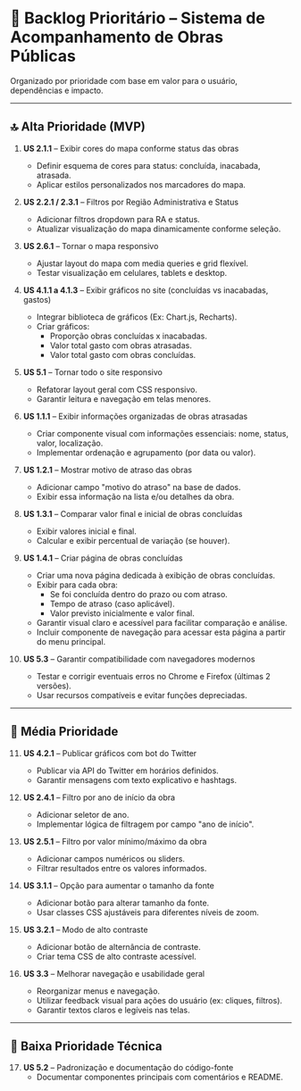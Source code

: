 # 🚦 Backlog Prioritário – Sistema de Acompanhamento de Obras Públicas

Organizado por prioridade com base em valor para o usuário, dependências e impacto.

---

## 🔝 Alta Prioridade (MVP)

1. **US 2.1.1** – Exibir cores do mapa conforme status das obras  
   - Definir esquema de cores para status: concluída, inacabada, atrasada.  
   - Aplicar estilos personalizados nos marcadores do mapa.  

2. **US 2.2.1 / 2.3.1** – Filtros por Região Administrativa e Status  
   - Adicionar filtros dropdown para RA e status.  
   - Atualizar visualização do mapa dinamicamente conforme seleção.  

3. **US 2.6.1** – Tornar o mapa responsivo  
   - Ajustar layout do mapa com media queries e grid flexível.  
   - Testar visualização em celulares, tablets e desktop.  

4. **US 4.1.1 a 4.1.3** – Exibir gráficos no site (concluídas vs inacabadas, gastos)  
   - Integrar biblioteca de gráficos (Ex: Chart.js, Recharts).  
   - Criar gráficos:  
     - Proporção obras concluídas x inacabadas.  
     - Valor total gasto com obras atrasadas.  
     - Valor total gasto com obras concluídas.  

5. **US 5.1** – Tornar todo o site responsivo  
   - Refatorar layout geral com CSS responsivo.  
   - Garantir leitura e navegação em telas menores.  

6. **US 1.1.1** – Exibir informações organizadas de obras atrasadas  
   - Criar componente visual com informações essenciais: nome, status, valor, localização.  
   - Implementar ordenação e agrupamento (por data ou valor).  

7. **US 1.2.1** – Mostrar motivo de atraso das obras  
   - Adicionar campo "motivo do atraso" na base de dados.  
   - Exibir essa informação na lista e/ou detalhes da obra.  

8. **US 1.3.1** – Comparar valor final e inicial de obras concluídas  
   - Exibir valores inicial e final.  
   - Calcular e exibir percentual de variação (se houver).  

9. **US 1.4.1** – Criar página de obras concluídas  
   - Criar uma nova página dedicada à exibição de obras concluídas.  
   - Exibir para cada obra:  
     - Se foi concluída dentro do prazo ou com atraso.  
     - Tempo de atraso (caso aplicável).  
     - Valor previsto inicialmente e valor final.  
   - Garantir visual claro e acessível para facilitar comparação e análise.  
   - Incluir componente de navegação para acessar esta página a partir do menu principal.

10. **US 5.3** – Garantir compatibilidade com navegadores modernos  
    - Testar e corrigir eventuais erros no Chrome e Firefox (últimas 2 versões).  
    - Usar recursos compatíveis e evitar funções depreciadas.

---

## 🔄 Média Prioridade

11. **US 4.2.1** – Publicar gráficos com bot do Twitter  
    - Publicar via API do Twitter em horários definidos.  
    - Garantir mensagens com texto explicativo e hashtags.  

12. **US 2.4.1** – Filtro por ano de início da obra  
    - Adicionar seletor de ano.  
    - Implementar lógica de filtragem por campo "ano de início".  

13. **US 2.5.1** – Filtro por valor mínimo/máximo da obra  
    - Adicionar campos numéricos ou sliders.  
    - Filtrar resultados entre os valores informados.  

14. **US 3.1.1** – Opção para aumentar o tamanho da fonte  
    - Adicionar botão para alterar tamanho da fonte.  
    - Usar classes CSS ajustáveis para diferentes níveis de zoom.  

15. **US 3.2.1** – Modo de alto contraste  
    - Adicionar botão de alternância de contraste.  
    - Criar tema CSS de alto contraste acessível.  

16. **US 3.3** – Melhorar navegação e usabilidade geral  
    - Reorganizar menus e navegação.  
    - Utilizar feedback visual para ações do usuário (ex: cliques, filtros).  
    - Garantir textos claros e legíveis nas telas.

---

## 🔧 Baixa Prioridade Técnica

17. **US 5.2** – Padronização e documentação do código-fonte  
    - Documentar componentes principais com comentários e README.
